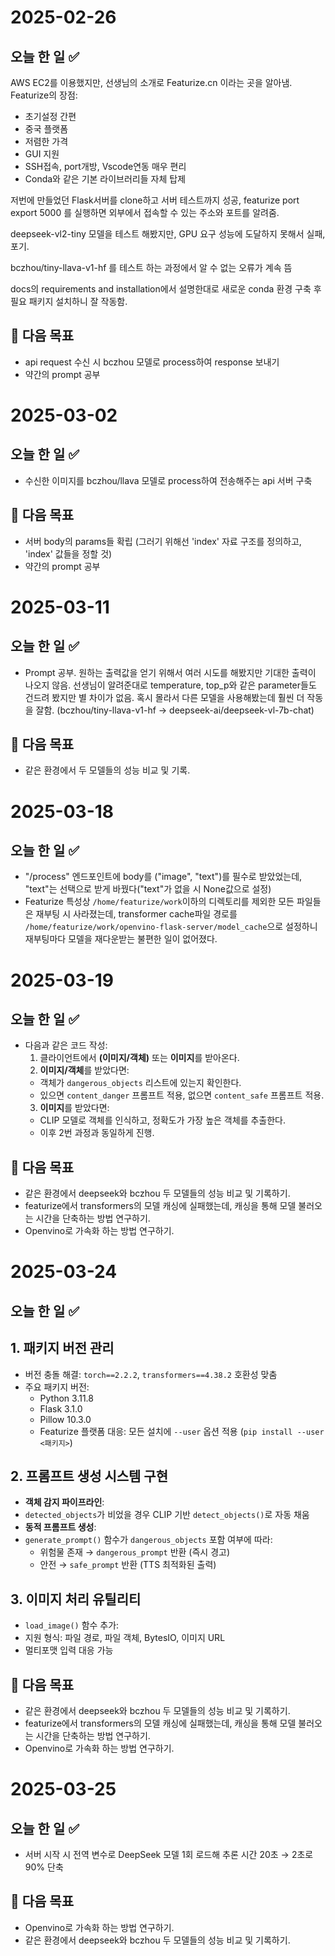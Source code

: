 # 2025-02-26

## 오늘 한 일 ✅

AWS EC2를 이용했지만, 선생님의 소개로 Featurize.cn 이라는 곳을 알아냄.
Featurize의 장점:

- 초기설정 간편
- 중국 플랫폼
- 저렴한 가격
- GUI 지원
- SSH접속, port개방, Vscode연동 매우 편리
- Conda와 같은 기본 라이브러리들 자체 탑제

저번에 만들었던 Flask서버를 clone하고 서버 테스트까지 성공, featurize port export 5000 를 실행하면 외부에서 접속할 수 있는 주소와 포트를 알려줌.

deepseek-vl2-tiny 모델을 테스트 해봤지만, GPU 요구 성능에 도달하지 못해서 실패, 포기.

bczhou/tiny-llava-v1-hf 를 테스트 하는 과정에서 알 수 없는 오류가 계속 뜸

docs의 requirements and installation에서 설명한대로 새로운 conda 환경 구축 후 필요 패키지 설치하니 잘 작동함.

## 🎯 다음 목표

- api request 수신 시 bczhou 모델로 process하여 response 보내기
- 약간의 prompt 공부

# 2025-03-02

## 오늘 한 일 ✅

- 수신한 이미지를 bczhou/llava 모델로 process하여 전송해주는 api 서버 구축

## 🎯 다음 목표

- 서버 body의 params들 확립 (그러기 위해선 'index' 자료 구조를 정의하고, 'index' 값들을 정할 것)
- 약간의 prompt 공부

# 2025-03-11

## 오늘 한 일 ✅

- Prompt 공부. 원하는 출력값을 얻기 위해서 여러 시도를 해봤지만 기대한 출력이 나오지 않음. 
선생님이 알려준대로 temperature, top_p와 같은 parameter들도 건드려 봤지만 별 차이가 없음.
혹시 몰라서 다른 모델을 사용해봤는데 훨씬 더 작동을 잘함.
(bczhou/tiny-llava-v1-hf -> deepseek-ai/deepseek-vl-7b-chat)

## 🎯 다음 목표

- 같은 환경에서 두 모델들의 성능 비교 및 기록.

# 2025-03-18

## 오늘 한 일 ✅

- "/process" 엔드포인트에 body를 ("image", "text")를 필수로 받았었는데, "text"는 선택으로 받게 바꿨다("text"가 없을 시 None값으로 설정)
- Featurize 특성상 `/home/featurize/work`이하의 디렉토리를 제외한 모든 파일들은 재부팅 시 사라졌는데, transformer cache파일 경로를 `/home/featurize/work/openvino-flask-server/model_cache`으로 설정하니 재부팅마다 모델을 재다운받는 불편한 일이 없어졌다.

# 2025-03-19

## 오늘 한 일 ✅

- 다음과 같은 코드 작성:
    1. 클라이언트에서 **(이미지/객체)** 또는 **이미지**를 받아온다.
    2. **이미지/객체**를 받았다면:  
    - 객체가 `dangerous_objects` 리스트에 있는지 확인한다.  
    - 있으면 `content_danger` 프롬프트 적용, 없으면 `content_safe` 프롬프트 적용.  
    3. **이미지**를 받았다면:  
    - CLIP 모델로 객체를 인식하고, 정확도가 가장 높은 객체를 추출한다.  
    - 이후 2번 과정과 동일하게 진행.

## 🎯 다음 목표

- 같은 환경에서 deepseek와 bczhou 두 모델들의 성능 비교 및 기록하기.
- featurize에서 transformers의 모델 캐싱에 실패했는데, 캐싱을 통해 모델 불러오는 시간을 단축하는 방법 연구하기.
- Openvino로 가속화 하는 방법 연구하기.

# 2025-03-24

## 오늘 한 일 ✅

## 1. 패키지 버전 관리

- 버전 충돌 해결: `torch==2.2.2`, `transformers==4.38.2` 호환성 맞춤
- 주요 패키지 버전:
    - Python 3.11.8
    - Flask 3.1.0
    - Pillow 10.3.0
    - Featurize 플랫폼 대응: 모든 설치에 `--user` 옵션 적용 (`pip install --user <패키지>`)

## 2. 프롬프트 생성 시스템 구현

- **객체 감지 파이프라인**:
- `detected_objects`가 비었을 경우 CLIP 기반 `detect_objects()`로 자동 채움
- **동적 프롬프트 생성**:
- `generate_prompt()` 함수가 `dangerous_objects` 포함 여부에 따라:
  - 위험물 존재 → `dangerous_prompt` 반환 (즉시 경고)
  - 안전 → `safe_prompt` 반환 (TTS 최적화된 출력)

## 3. 이미지 처리 유틸리티

- `load_image()` 함수 추가:
- 지원 형식: 파일 경로, 파일 객체, BytesIO, 이미지 URL
- 멀티포맷 입력 대응 가능

## 🎯 다음 목표

- 같은 환경에서 deepseek와 bczhou 두 모델들의 성능 비교 및 기록하기.
- featurize에서 transformers의 모델 캐싱에 실패했는데, 캐싱을 통해 모델 불러오는 시간을 단축하는 방법 연구하기.
- Openvino로 가속화 하는 방법 연구하기.

# 2025-03-25

## 오늘 한 일 ✅

- 서버 시작 시 전역 변수로 DeepSeek 모델 1회 로드해 추론 시간 20초 → 2초로 90% 단축

## 🎯 다음 목표

- Openvino로 가속화 하는 방법 연구하기.
- 같은 환경에서 deepseek와 bczhou 두 모델들의 성능 비교 및 기록하기.